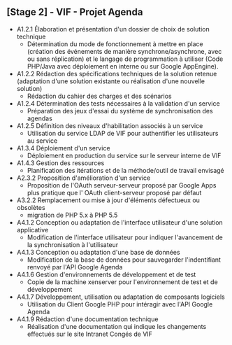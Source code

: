 ## [Stage 2] - VIF - Projet Agenda ##
- A1.2.1 Élaboration et présentation d'un dossier de choix de solution technique
	- Détermination du mode de fonctionnement à mettre en place (création des événements de manière synchrone/asynchrone, avec ou sans réplication) et le langage de programmation à utiliser (Code PHP/Java avec déploiement en interne ou sur Google AppEngine).
- A1.2.2 Rédaction des spécifications techniques de la solution retenue (adaptation d'une solution existante ou réalisation d'une nouvelle solution)
	- Rédaction du cahier des charges et des scénarios 
- A1.2.4 Détermination des tests nécessaires à la validation d'un service
	- Préparation des jeux d'essai du système de synchronisation des agendas
- A1.2.5 Définition des niveaux d'habilitation associés à un service
	- Utilisation du service LDAP de VIF pour authentifier les utilisateurs au service
- A1.3.4 Déploiement d'un service
	- Déploiement en production du service sur le serveur interne de VIF
- A1.4.3 Gestion des ressources
	- Planification des itérations et de la méthode/outil de travail envisagé
- A2.3.2 Proposition d'amélioration d'un service
	- Proposition de l'OAuth serveur-serveur proposé par Google Apps  plus pratique que l' OAuth client-serveur proposé par défaut
- A3.2.2 Remplacement ou mise à jour d'éléments défectueux ou obsolètes
	- migration de PHP 5.x à PHP 5.5 
- A4.1.2 Conception ou adaptation de l'interface utilisateur d'une solution applicative
	- Modification de l'interface utilisateur pour indiquer l'avancement de la synchronisation à l'utilisateur
- A4.1.3 Conception ou adaptation d'une base de données
	- Modification de  la base de données pour sauvegarder l'indentifiant renvoyé par l'API Google Agenda
- A4.1.6 Gestion d'environnements de développement et de test
	- Copie de la machine xenserver pour l'environnement de test et de développement
- A4.1.7 Développement, utilisation ou adaptation de composants logiciels
	- Utilisation du Client Google PHP pour intéragir avec l'API Google Agenda
- A4.1.9 Rédaction d'une documentation technique
	- Réalisation d'une documentation qui indique les changements effectués sur le site Intranet Congés de VIF